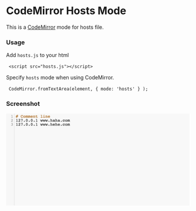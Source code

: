 CodeMirror Hosts Mode
=====================

This is a [CodeMirror](https://github.com/marijnh/CodeMirror) mode for hosts file.

### Usage

Add `hosts.js` to your html

```
 <script src="hosts.js"></script>
```

Specify `hosts` mode when using CodeMirror.

```
 CodeMirror.fromTextArea(element, { mode: 'hosts' } );
```

### Screenshot


![image](./asset/screenshot.png)
